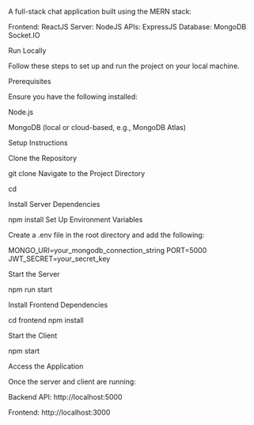 A full-stack chat application built using the MERN stack:

Frontend: ReactJS
Server: NodeJS
APIs: ExpressJS
Database: MongoDB
Socket.IO

Run Locally

Follow these steps to set up and run the project on your local machine.

Prerequisites

Ensure you have the following installed:

Node.js

MongoDB (local or cloud-based, e.g., MongoDB Atlas)

Setup Instructions

Clone the Repository

git clone
Navigate to the Project Directory

cd 

Install Server Dependencies

npm install
Set Up Environment Variables

Create a .env file in the root directory and add the following:

MONGO_URI=your_mongodb_connection_string
PORT=5000
JWT_SECRET=your_secret_key

Start the Server

npm run start

Install Frontend Dependencies

cd frontend
npm install

Start the Client

npm start

Access the Application

Once the server and client are running:

Backend API: http://localhost:5000

Frontend: http://localhost:3000
